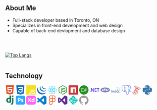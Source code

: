 
## About Me

- Full-stack developer based in Toronto, ON
- Specializes in front-end development and web design
- Capable of back-end devlopment and database design


<br>
<br>

[![Top Langs](https://github-readme-stats.vercel.app/api/top-langs/?username=a-hagar&layout=compact&langs_count=4)](https://github.com/anuraghazra/github-readme-stats)
<br>
<br>


## Technology
<img width='6%' src='./img/html5.svg'> <img width='6%' src='./img/css3.svg'> <img width='6%' src='./img/javascript.svg'> <img width='6%' src='./img/jquery.svg'> <img width='6%' src='./img/react.svg'> <img width='6%' src='./img/nodedotjs.svg'> <img width='6%' src='./img/npm.svg'> <img width='6%' src='./img/csharp.svg'> <img width='6%' src='./img/dotnet.svg'> <img width='6%' src='./img/php.svg'> <img width='6%' src='./img/mysql.svg'> <img width='6%' src='./img/postgresql.svg'> <img width='6%' src='./img/microsoftsqlserver.svg'> <img width='6%' src='./img/python.svg'> <img width='6%' src='./img/django.svg'> <img width='6%' src='./img/adobephotoshop.svg'> <img width='6%' src='./img/adobexd.svg'> <img width='6%' src='./img/visualstudiocode.svg'> <img width='6%' src='./img/figma.svg'> <img width='6%' src='./img/visualstudio.svg'> <img width='6%' src='./img/netlify.svg'> <img width='6%' src='./img/github.svg'>

<br>

